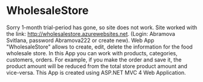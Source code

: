 # WholesaleStore

Sorry 1-month trial-period has gone, so site does not work.
Site worked with the link: http://wholesalestore.azurewebsites.net. 
(Login: Abramova Svitlana, password Abramova222 or create new).
Web App "WholesaleStore" allows to create, edit, delete the information for the food wholesale store. In this App you can work with products, categories, customers, orders. For example, if you make the order and save it, the product amount will be reduced from the total store product amount and vice-versa. This App is created using  ASP.NET MVC 4 Web Application.


